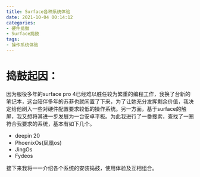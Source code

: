 ```yaml
---
title: Surface各种系统体验
date: 2021-10-04 00:14:12
categories:
- 硬件捣鼓
- Surface捣鼓
tags:
- 操作系统体验
---
```

# 捣鼓起因：

因为服役多年的surface pro 4已经难以胜任较为繁重的编程工作，我换了台新的笔记本，这台陪伴多年的苏菲也就闲置了下来，为了让她充分发挥剩余价值，我决定给他刷入一些对硬件配置要求较低的操作系统。另一方面，基于surface的触屏，我又想将其进一步发展为一台安卓平板。为此我进行了一番搜索，查找了一圈符合我要求的系统，基本有如下几个。

- deepin 20
- PhoenixOs(凤凰os)
- JingOs
- Fydeos

接下来我将一一介绍各个系统的安装捣鼓，使用体验及互相组合。

